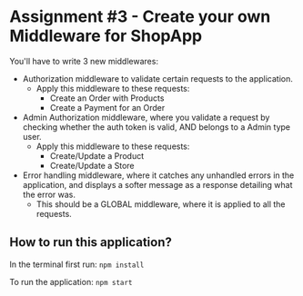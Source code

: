 # Assignment #3 - Create your own Middleware for ShopApp

You'll have to write 3 new middlewares:

* Authorization middleware to validate certain requests to the application.
  * Apply this middleware to these requests:
    * Create an Order with Products
    * Create a Payment for an Order
* Admin Authorization middleware, where you validate a request by checking whether the auth token is valid, AND belongs to a Admin type user.
  * Apply this middleware to these requests:
    * Create/Update a Product
    * Create/Update a Store
* Error handling middleware, where it catches any unhandled errors in the application, and displays a softer message as a response detailing what the error was.
  * This should be a GLOBAL middleware, where it is applied to all the requests.

## How to run this application?

In the terminal first run:
`npm install`

To run the application:
`npm start`
